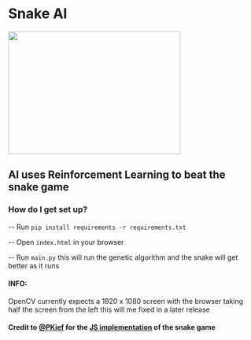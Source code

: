 # Snake AI

<img src="https://i.imgur.com/E74B9h1.png" height=250 width=350>

## AI uses Reinforcement Learning to beat the snake game

### How do I get set up? ###

-- Run `pip install requirements -r requirements.txt`

-- Open `index.html` in your browser

-- Run `main.py` this will run the genetic algorithm and the snake will get better as it runs

#### INFO: 
OpenCV currently expects a 1920 x 1080 screen with the browser taking half the screen from the left this will me fixed in a later release


#### Credit to [@PKief](https://github.com/PKief) for the [JS implementation](https://github.com/georgesung/road_lane_line_detection) of the snake game

